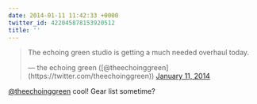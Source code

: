 ```yaml
---
date: 2014-01-11 11:42:33 +0000
twitter_id: 422045878153920512
title: ''
---
```


<blockquote class="twitter-tweet"><p lang="en" dir="ltr">The echoing green studio is getting a much needed overhaul today.</p>&mdash; the echoing green ([@theechoinggreen](https://twitter.com/theechoinggreen)) <a href="https://twitter.com/theechoinggreen/status/422012752224190465?ref_src=twsrc%5Etfw">January 11, 2014</a></blockquote>
<script async src="https://platform.twitter.com/widgets.js" charset="utf-8"></script>

[@theechoinggreen](https://twitter.com/theechoinggreen) cool! Gear list sometime?
